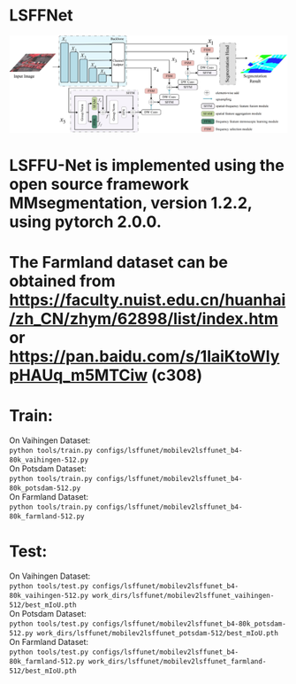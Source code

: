 # LSFFNet
![LSFFU-Net](https://github.com/Yihe502/LSFFU-Net/blob/main/LSFFU-Net.png)
# LSFFU-Net is implemented using the open source framework MMsegmentation, version 1.2.2, using pytorch 2.0.0.
# The Farmland dataset can be obtained from https://faculty.nuist.edu.cn/huanhai/zh_CN/zhym/62898/list/index.htm or https://pan.baidu.com/s/1laiKtoWIypHAUq_m5MTCiw (c308)
# Train:
On Vaihingen Dataset:   
```python tools/train.py configs/lsffunet/mobilev2lsffunet_b4-80k_vaihingen-512.py```    
On Potsdam Dataset:   
```python tools/train.py configs/lsffunet/mobilev2lsffunet_b4-80k_potsdam-512.py```   
On Farmland Dataset:   
```python tools/train.py configs/lsffunet/mobilev2lsffunet_b4-80k_farmland-512.py```   

# Test:
On Vaihingen Dataset:   
```python tools/test.py configs/lsffunet/mobilev2lsffunet_b4-80k_vaihingen-512.py work_dirs/lsffunet/mobilev2lsffunet_vaihingen-512/best_mIoU.pth```  
On Potsdam Dataset:   
```python tools/test.py configs/lsffunet/mobilev2lsffunet_b4-80k_potsdam-512.py work_dirs/lsffunet/mobilev2lsffunet_potsdam-512/best_mIoU.pth```  
On Farmland Dataset:  
```python tools/test.py configs/lsffunet/mobilev2lsffunet_b4-80k_farmland-512.py work_dirs/lsffunet/mobilev2lsffunet_farmland-512/best_mIoU.pth```  
